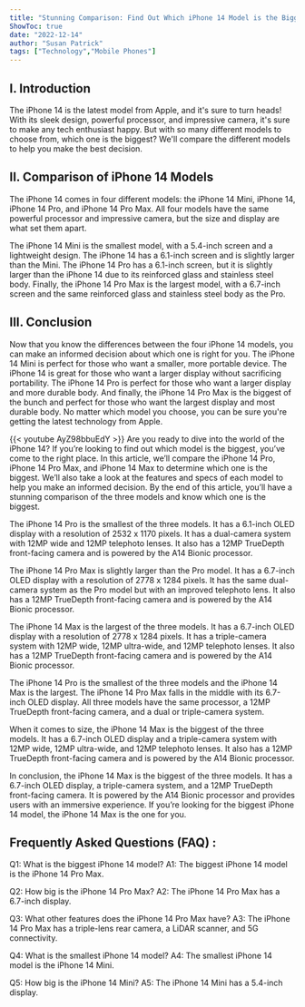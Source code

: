 ```yaml
---
title: "Stunning Comparison: Find Out Which iPhone 14 Model is the Biggest!"
ShowToc: true 
date: "2022-12-14"
author: "Susan Patrick" 
tags: ["Technology","Mobile Phones"]
---
```

## I. Introduction
The iPhone 14 is the latest model from Apple, and it's sure to turn heads! With its sleek design, powerful processor, and impressive camera, it's sure to make any tech enthusiast happy. But with so many different models to choose from, which one is the biggest? We'll compare the different models to help you make the best decision.

## II. Comparison of iPhone 14 Models
The iPhone 14 comes in four different models: the iPhone 14 Mini, iPhone 14, iPhone 14 Pro, and iPhone 14 Pro Max. All four models have the same powerful processor and impressive camera, but the size and display are what set them apart. 

The iPhone 14 Mini is the smallest model, with a 5.4-inch screen and a lightweight design. The iPhone 14 has a 6.1-inch screen and is slightly larger than the Mini. The iPhone 14 Pro has a 6.1-inch screen, but it is slightly larger than the iPhone 14 due to its reinforced glass and stainless steel body. Finally, the iPhone 14 Pro Max is the largest model, with a 6.7-inch screen and the same reinforced glass and stainless steel body as the Pro.

## III. Conclusion
Now that you know the differences between the four iPhone 14 models, you can make an informed decision about which one is right for you. The iPhone 14 Mini is perfect for those who want a smaller, more portable device. The iPhone 14 is great for those who want a larger display without sacrificing portability. The iPhone 14 Pro is perfect for those who want a larger display and more durable body. And finally, the iPhone 14 Pro Max is the biggest of the bunch and perfect for those who want the largest display and most durable body. No matter which model you choose, you can be sure you're getting the latest technology from Apple.

{{< youtube AyZ98bbuEdY >}} 
Are you ready to dive into the world of the iPhone 14? If you’re looking to find out which model is the biggest, you’ve come to the right place. In this article, we’ll compare the iPhone 14 Pro, iPhone 14 Pro Max, and iPhone 14 Max to determine which one is the biggest. We’ll also take a look at the features and specs of each model to help you make an informed decision. By the end of this article, you’ll have a stunning comparison of the three models and know which one is the biggest. 

The iPhone 14 Pro is the smallest of the three models. It has a 6.1-inch OLED display with a resolution of 2532 x 1170 pixels. It has a dual-camera system with 12MP wide and 12MP telephoto lenses. It also has a 12MP TrueDepth front-facing camera and is powered by the A14 Bionic processor. 

The iPhone 14 Pro Max is slightly larger than the Pro model. It has a 6.7-inch OLED display with a resolution of 2778 x 1284 pixels. It has the same dual-camera system as the Pro model but with an improved telephoto lens. It also has a 12MP TrueDepth front-facing camera and is powered by the A14 Bionic processor. 

The iPhone 14 Max is the largest of the three models. It has a 6.7-inch OLED display with a resolution of 2778 x 1284 pixels. It has a triple-camera system with 12MP wide, 12MP ultra-wide, and 12MP telephoto lenses. It also has a 12MP TrueDepth front-facing camera and is powered by the A14 Bionic processor. 

The iPhone 14 Pro is the smallest of the three models and the iPhone 14 Max is the largest. The iPhone 14 Pro Max falls in the middle with its 6.7-inch OLED display. All three models have the same processor, a 12MP TrueDepth front-facing camera, and a dual or triple-camera system. 

When it comes to size, the iPhone 14 Max is the biggest of the three models. It has a 6.7-inch OLED display and a triple-camera system with 12MP wide, 12MP ultra-wide, and 12MP telephoto lenses. It also has a 12MP TrueDepth front-facing camera and is powered by the A14 Bionic processor. 

In conclusion, the iPhone 14 Max is the biggest of the three models. It has a 6.7-inch OLED display, a triple-camera system, and a 12MP TrueDepth front-facing camera. It is powered by the A14 Bionic processor and provides users with an immersive experience. If you’re looking for the biggest iPhone 14 model, the iPhone 14 Max is the one for you.

## Frequently Asked Questions (FAQ) :
Q1: What is the biggest iPhone 14 model?
A1: The biggest iPhone 14 model is the iPhone 14 Pro Max. 

Q2: How big is the iPhone 14 Pro Max?
A2: The iPhone 14 Pro Max has a 6.7-inch display.

Q3: What other features does the iPhone 14 Pro Max have?
A3: The iPhone 14 Pro Max has a triple-lens rear camera, a LiDAR scanner, and 5G connectivity.

Q4: What is the smallest iPhone 14 model?
A4: The smallest iPhone 14 model is the iPhone 14 Mini. 

Q5: How big is the iPhone 14 Mini?
A5: The iPhone 14 Mini has a 5.4-inch display.


